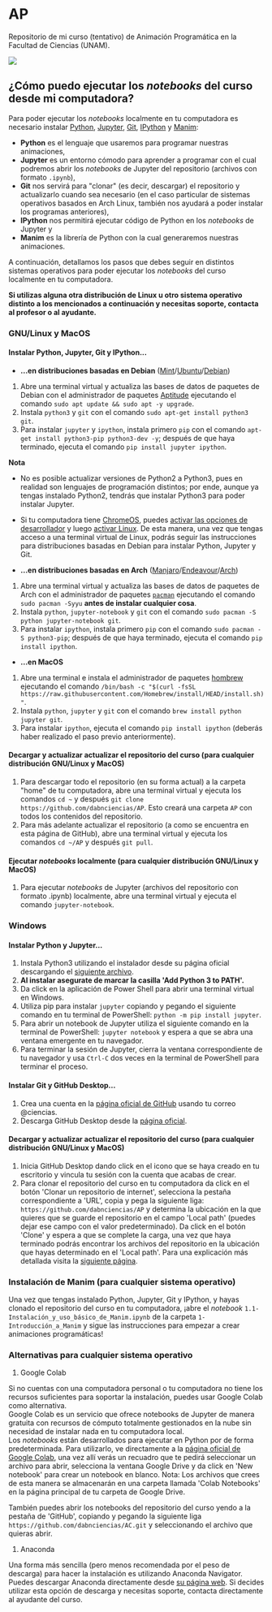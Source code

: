 # AP
Repositorio de mi curso (tentativo) de Animación Programática en la Facultad de Ciencias (UNAM).

![](https://github.com/dabnciencias/AP/AP_2023-I.gif)

## ¿Cómo puedo ejecutar los _notebooks_ del curso desde mi computadora?

Para poder ejecutar los _notebooks_ localmente en tu computadora es necesario instalar [Python](https://www.python.org/), [Jupyter](https://jupyter.org/), [Git](https://git-scm.com/doc), [IPython](https://ipython.org/) y  [Manim](https://www.manim.community/):
* **Python** es el lenguaje que usaremos para programar nuestras animaciones,
* **Jupyter** es un entorno cómodo para aprender a programar con el cual podremos abrir los _notebooks_ de Jupyter del repositorio (archivos con formato `.ipynb`),
* **Git** nos servirá para "clonar" (es decir, descargar) el repositorio y actualizarlo cuando sea necesario (en el caso particular de sistemas operativos basados en Arch Linux, también nos ayudará a poder instalar los programas anteriores),
* **IPython** nos permitirá ejecutar código de Python en los _notebooks_ de Jupyter y 
* **Manim** es la librería de Python con la cual generaremos nuestras animaciones.

A continuación, detallamos los pasos que debes seguir en distintos sistemas operativos para poder ejecutar los _notebooks_ del curso localmente en tu computadora. 

**Si utilizas alguna otra distribución de Linux u otro sistema operativo distinto a los mencionados a continuación y necesitas soporte, contacta al profesor o al ayudante.**

### GNU/Linux y MacOS

#### Instalar Python, Jupyter, Git y IPython...

* **...en distribuciones basadas en Debian** ([Mint](https://linuxmint.com/)/[Ubuntu](https://ubuntu.com/)/[Debian](https://www.debian.org/))
1. Abre una terminal virtual y actualiza las bases de datos de paquetes de Debian con el administrador de paquetes [Aptitude](https://wiki.debian.org/Aptitude) ejecutando el comando `sudo apt update && sudo apt -y upgrade`.
1. Instala `python3` y `git` con el comando `sudo apt-get install python3 git`.
1. Para instalar `jupyter` y `ipython`, instala primero `pip` con el comando `apt-get install python3-pip python3-dev -y`; después de que haya terminado, ejecuta el comando `pip install jupyter ipython`.

**Nota**
* No es posible actualizar versiones de Python2 a Python3, pues en realidad son lenguajes de programación distintos; por ende, aunque ya tengas instalado Python2, tendrás que instalar Python3 para poder instalar Jupyter.
* Si tu computadora tiene [ChromeOS](https://www.google.com/chromebook/chrome-os/), puedes [activar las opciones de desarrollador](https://www.androidauthority.com/how-to-enable-developer-mode-on-a-chromebook-906688/) y luego [activar Linux](https://support.google.com/chromebook/answer/9145439?hl=en). De esta manera, una vez que tengas acceso a una terminal virtual de Linux, podrás seguir las instrucciones para distribuciones basadas en Debian para instalar Python, Jupyter y Git.

* **...en distribuciones basadas en Arch** ([Manjaro](https://manjaro.org/)/[Endeavour](https://endeavouros.com/)/[Arch](https://archlinux.org/))
1. Abre una terminal virtual y actualiza las bases de datos de paquetes de Arch con el administrador de paquetes [`pacman`](https://wiki.archlinux.org/title/Pacman) ejecutando el comando `sudo pacman -Syyu` **antes de instalar cualquier cosa**.
1. Instala `python`, `jupyter-notebook` y `git` con el comando `sudo pacman -S python jupyter-notebook git`.
1. Para instalar `ipython`, instala primero `pip` con el comando `sudo pacman -S python3-pip`; después de que haya terminado, ejecuta el comando `pip install ipython`.

* **...en MacOS**
1. Abre una terminal e instala el administrador de paquetes [hombrew](https://brew.sh/) ejecutando el comando `/bin/bash -c "$(curl -fsSL https://raw.githubusercontent.com/Homebrew/install/HEAD/install.sh)"`.
1. Instala `python`, `jupyter` y `git` con el comando `brew install python jupyter git`.
1. Para instalar `ipython`, ejecuta el comando `pip install ipython` (deberás haber realizado el paso previo anteriormente).

#### Decargar y actualizar actualizar el repositorio del curso (para cualquier distribución GNU/Linux y MacOS)

1. Para descargar todo el repositorio (en su forma actual) a la carpeta "home" de tu computadora, abre una terminal virtual y ejecuta los comandos `cd ~` y después `git clone https://github.com/dabnciencias/AP`. Esto creará una carpeta `AP` con todos los contenidos del repositorio.
1. Para más adelante actualizar el repositorio (a como se encuentra en esta página de GitHub), abre una terminal virtual y ejecuta los comandos `cd ~/AP` y después `git pull`.

#### Ejecutar _notebooks_ localmente (para cualquier distribución GNU/Linux y MacOS)

1. Para ejecutar _notebooks_ de Jupyter (archivos del repositorio con formato .ipynb) localmente, abre una terminal virtual y ejecuta el comando `jupyter-notebook`.

### Windows

#### Instalar Python y Jupyter...

1. Instala Python3 utilizando el instalador desde su página oficial descargando el [siguiente archivo](https://www.python.org/ftp/python/3.10.2/python-3.10.2-amd64.exe).
1. **Al instalar asegurate de marcar la casilla 'Add Python 3 to PATH'.**
1. Da click en la aplicación de Power Shell para abrir una terminal virtual en Windows.
1. Utiliza pip para instalar `jupyter` copiando y pegando el siguiente comando en tu terminal de PowerShell: `python -m pip install jupyter`.
1. Para abrir un notebook de Jupyter utiliza el siguiente comando en la terminal de PowerShell: `jupyter notebook` y espera a que se abra una ventana emergente en tu navegador.
1. Para terminar la sesión de Jupyter, cierra la ventana correspondiente de tu navegador y usa `Ctrl-C` dos veces en la terminal de PowerShell para terminar el proceso.

#### Instalar Git y GitHub Desktop...

1. Crea una cuenta en la [página oficial de GitHub](https://github.com) usando tu correo @ciencias.
1. Descarga GitHub Desktop desde la [página oficial](https://desktop.github.com/).

#### Decargar y actualizar actualizar el repositorio del curso (para cualquier distribución GNU/Linux y MacOS)

1. Inicia GitHub Desktop dando click en el icono que se haya creado en tu escritorio y vincula tu sesión con la cuenta que acabas de crear.
1. Para clonar el repositorio del curso en tu computadora da click en el botón 'Clonar un repositorio de internet', selecciona la pestaña correspondiente a 'URL', copia y pega la siguiente liga: `https://github.com/dabnciencias/AP` y determina la ubicación en la que quieres que se guarde el repositorio en el campo 'Local path' (puedes dejar ese campo con el valor predeterminado). Da click en el botón 'Clone' y espera a que se complete la carga, una vez que haya terminado podrás encontrar los archivos del repositorio en la ubicación que hayas determinado en el 'Local path'. Para una explicación más detallada visita la [siguiente página](https://docs.github.com/en/desktop/contributing-and-collaborating-using-github-desktop/adding-and-cloning-repositories/cloning-a-repository-from-github-to-github-desktop).

### Instalación de Manim (para cualquier sistema operativo)

Una vez que tengas instalado Python, Jupyter, Git y IPython, y hayas clonado el repositorio del curso en tu computadora, ¡abre el _notebook_ `1.1-Instalación_y_uso_básico_de_Manim.ipynb` de la carpeta `1-Introducción_a_Manim` y sigue las instrucciones para empezar a crear animaciones programáticas!

### Alternativas para cualquier sistema operativo

1. Google Colab  

Si no cuentas con una computadora personal o tu computadora no tiene los recursos suficientes para soportar la instalación, puedes usar Google Colab como alternativa.  
Google Colab es un servicio que ofrece notebooks de Jupyter de manera gratuita con recursos de cómputo totalmente gestionados en la nube sin necesidad de instalar nada en tu computadora local.  
Los _notebooks_ están desarrollados para ejecutar en Python por de forma predeterminada.
Para utilizarlo, ve directamente a la [página oficial de Google Colab](https://colab.research.google.com/), una vez allí verás un recuadro que te pedirá seleccionar un archivo para abrir, selecciona la ventana Google Drive y da click en 'New notebook' para crear un notebook en blanco. Nota: Los archivos que crees de esta manera se almacenarán en una carpeta llamada 'Colab Notebooks' en la página principal de tu carpeta de Google Drive.

También puedes abrir los notebooks del repositorio del curso yendo a la pestaña de 'GitHub', copiando y pegando la siguiente liga `https://github.com/dabnciencias/AC.git` y seleccionando el archivo que quieras abrir.  

1. Anaconda  

Una forma más sencilla (pero menos recomendada por el peso de descarga) para hacer la instalación es utilizando Anaconda Navigator.
Puedes descargar Anaconda directamente desde [su página web](https://www.anaconda.com/products/individual). Si decides utilizar esta opción de descarga y necesitas soporte, contacta directamente al ayudante del curso.
